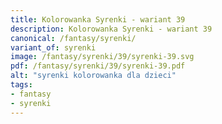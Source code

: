 ```yaml
---
title: Kolorowanka Syrenki - wariant 39
description: Kolorowanka Syrenki - wariant 39
canonical: /fantasy/syrenki/
variant_of: syrenki
image: /fantasy/syrenki/39/syrenki-39.svg
pdf: /fantasy/syrenki/39/syrenki-39.pdf
alt: "syrenki kolorowanka dla dzieci"
tags:
- fantasy
- syrenki
---
```

